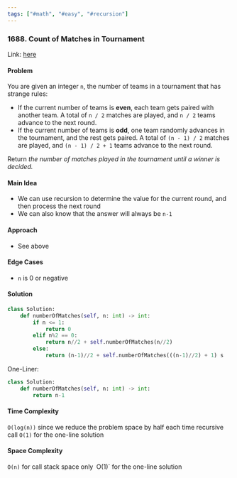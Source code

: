 ```yaml
---
tags: ["#math", "#easy", "#recursion"]
---
```

### 1688. Count of Matches in Tournament

Link: [here](https://leetcode.com/problems/count-of-matches-in-tournament/description/)

#### Problem
You are given an integer `n`, the number of teams in a tournament that has strange rules:

- If the current number of teams is **even**, each team gets paired with another team. A total of `n / 2` matches are played, and `n / 2` teams advance to the next round.
- If the current number of teams is **odd**, one team randomly advances in the tournament, and the rest gets paired. A total of `(n - 1) / 2` matches are played, and `(n - 1) / 2 + 1` teams advance to the next round.

Return _the number of matches played in the tournament until a winner is decided._

#### Main Idea
- We can use recursion to determine the value for the current round, and then process the next round
- We can also know that the answer will always be `n-1`

#### Approach
- See above

#### Edge Cases
- `n` is 0 or negative

#### Solution
```python 
class Solution:
    def numberOfMatches(self, n: int) -> int:
        if n <= 1:
            return 0
        elif n%2 == 0:
            return n//2 + self.numberOfMatches(n//2)
        else:
            return (n-1)//2 + self.numberOfMatches(((n-1)//2) + 1) s
```
One-Liner:
```python
class Solution:
    def numberOfMatches(self, n: int) -> int:
        return n-1
```
#### Time Complexity
`O(log(n))` since we reduce the problem space by half each time recursive call
`O(1)` for the one-line solution

#### Space Complexity
`O(n)` for call stack space only`
`O(1)` for the one-line solution

